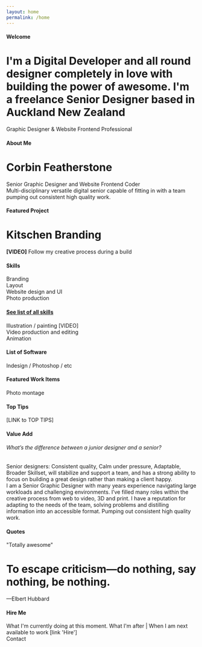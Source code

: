 ```yaml
---
layout: home
permalink: /home
---
```


<div class="row-full">
<div class="container">
  <h4>Welcome</h4>
<h1>I'm a Digital Developer and all round designer completely in love with building the power of awesome. I'm a freelance Senior Designer based in Auckland New Zealand</h1>Graphic Designer & Website Frontend Professional
</div>
</div>

<div class="row-full">
<div class="container">
<h4>About Me</h4>
<h1>Corbin Featherstone</h1>
Senior Graphic Designer and Website Frontend Coder<br />
Multi-disciplinary versatile digital senior capable of fitting in with a team pumping out consistent high quality work.
</div>
</div>

<div class="row-full">
<div class="container">
<h4>Featured Project</h4>
<h1>Kitschen Branding</h1>
<strong>[VIDEO]</strong> Follow my creative process during a build
</div>
</div>

<div class="row-full">
<div class="container">
<h4>Skills</h4>
<div class="row">
<div class="col">Branding</div>
<div class="col">Layout </div>
<div class="col">Website design and UI</div>
<div class="col">Photo production</div>
</div>
<h4><a href="/home"> See list of all skills</a> </h4>
Illustration / painting [VIDEO]<br />
Video production and editing<br />
Animation<br />
</div>
</div>

<div class="row-full">
<div class="container">
<h4>List of Software</h4> Indesign / Photoshop / etc
</div>
</div>

<div class="row-full">
<div class="container">
<h4>Featured Work Items</h4>
Photo montage
</div>
</div>

<div class="row-full">
<div class="container">
<h4>Top Tips</h4>[LINK to TOP TIPS]
</div>
</div>


<div class="row-full">
<div class="container">
<h4>Value Add</h4>
<h6>What’s the difference between a junior designer and a senior?</h6>
Senior designers: Consistent quality, Calm under pressure, Adaptable, Broader Skillset, will stabilize and support a team, and has a strong ability to focus on building a great design rather than making a client happy.<br />
I am a Senior Graphic Designer with many years experience navigating large workloads and challenging environments. I’ve filled many roles within the creative process from web to video, 3D and print. I have a reputation for adapting to the needs of the team, solving problems and distilling information into an accessible format. Pumping out consistent high quality work.
</div>
</div>

<div class="row-full">
<div class="container">
<h4>Quotes</h4>
"Totally awesome"
</div>
</div>

<div class="row-full quote">
<div class="container">
<h1>To escape criticism—do nothing, say nothing, be nothing.</h1>
—Elbert Hubbard
</div>
</div>

<div class="row-full">
<div class="container">
<h4>Hire Me</h4>
What I'm currently doing at this moment. What I'm after | When I am next available to work [link 'Hire']
</div>
</div>

<div class="row-full">
<div class="container">
Contact
</div>
</div>
